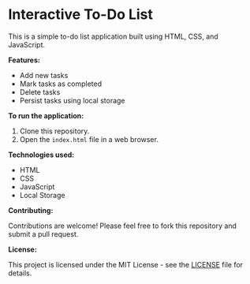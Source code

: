 # Interactive To-Do List

This is a simple to-do list application built using HTML, CSS, and JavaScript.

**Features:**

* Add new tasks
* Mark tasks as completed
* Delete tasks
* Persist tasks using local storage

**To run the application:**

1. Clone this repository.
2. Open the `index.html` file in a web browser.

**Technologies used:**

* HTML
* CSS
* JavaScript
* Local Storage

**Contributing:**

Contributions are welcome! Please feel free to fork this repository and submit a pull request.

**License:**

This project is licensed under the MIT License - see the [LICENSE](LICENSE) file for details.

